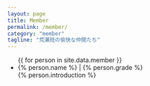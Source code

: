 ```yaml
---
layout: page
title: Member
permalink: /member/
category: "member"
tagline: "荒瀬班の愉快な仲間たち"
---
```

<ul>
{{ for person in site.data.member }}
  <li>
    {% person.name %} | {% person.grade %} <br>
    {% person.introduction %}
  </li>
</ul>